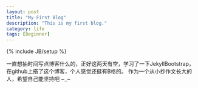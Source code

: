 ```yaml
---
layout: post
title: "My First Blog"
description: "This is my first blog."
category: life
tags: [Beginner]
---
```

{% include JB/setup %}

一直想抽时间写点博客什么的，正好这两天有空，学习了一下JekyllBootstrap，在github上搭了这个博客，个人感觉还挺有B格的。
作为一个从小抄作文长大的人，希望自己能坚持吧 ~_~

